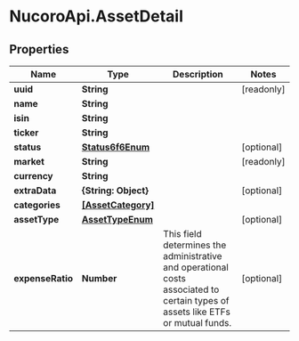 # NucoroApi.AssetDetail

## Properties

Name | Type | Description | Notes
------------ | ------------- | ------------- | -------------
**uuid** | **String** |  | [readonly] 
**name** | **String** |  | 
**isin** | **String** |  | 
**ticker** | **String** |  | 
**status** | [**Status6f6Enum**](Status6f6Enum.md) |  | [optional] 
**market** | **String** |  | [readonly] 
**currency** | **String** |  | 
**extraData** | **{String: Object}** |  | [optional] 
**categories** | [**[AssetCategory]**](AssetCategory.md) |  | 
**assetType** | [**AssetTypeEnum**](AssetTypeEnum.md) |  | [optional] 
**expenseRatio** | **Number** | This field determines the administrative and operational costs associated to certain types of assets like ETFs or mutual funds. | [optional] 


